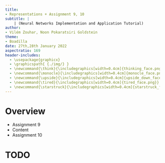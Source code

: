 ```yaml
---
title:
- Representations + Assignment 9, 10
subtitle: |
    | (Neural Networks Implementation and Application Tutorial)
author:
- Vilém Zouhar, Noon Pokaratsiri Goldstein
theme:
- Boadilla
date: 27th,28th January 2022
aspectratio: 169
header-includes:
  - \usepackage{graphicx}
  - \graphicspath{ {./img/} }
  - \newcommand{\think}{\includegraphics[width=0.4cm]{thinking_face.png}}
  - \newcommand{\monocle}{\includegraphics[width=0.4cm]{monocle_face.png}}
  - \newcommand{\upside}{\includegraphics[width=0.4cm]{upside_down_face.png}}
  - \newcommand{\tired}{\includegraphics[width=0.4cm]{tired_face.png}}
  - \newcommand{\starstruck}{\includegraphics[width=0.4cm]{starstruck_face.png}}
---
```


# Overview 

- Assignment 9
- Content
- Assignment 10

# TODO